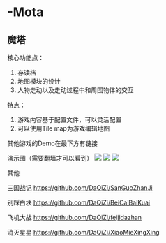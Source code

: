 # -Mota

## 魔塔

核心功能点：
1. 存读档
2. 地图模块的设计
3. 人物走动以及走动过程中和周围物体的交互

特点：
1. 游戏内容基于配置文件，可以灵活配置
2. 可以使用Tile map为游戏编辑地图

其他游戏的Demo在最下方有链接

演示图（需要翻墙才可以看到）
![](https://github.com/DaQiZi/-Mota/blob/master/GIF/GIF.gif)
![](https://github.com/DaQiZi/-Mota/blob/master/GIF/GIF2.gif)
![](https://github.com/DaQiZi/-Mota/blob/master/GIF/GIF3.gif)



其他

三国战记
https://github.com/DaQiZi/SanGuoZhanJi


别踩白块
https://github.com/DaQiZi/BeiCaiBaiKuai

飞机大战
https://github.com/DaQiZi/feijidazhan

消灭星星
https://github.com/DaQiZi/XiaoMieXingXing
